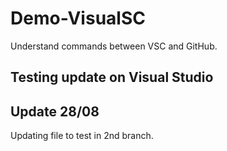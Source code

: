 # Demo-VisualSC
Understand commands between VSC and GitHub.

## Testing update on Visual Studio


## Update 28/08
Updating file to test in 2nd branch.